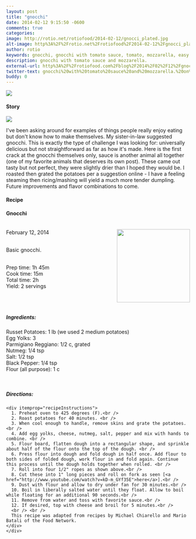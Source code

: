 ```yaml
---
layout: post
title: "gnocchi"
date: 2014-02-12 9:15:50 -0600
comments: true
categories: 
image: http://rotio.net/rotiofood/2014-02-12/gnocci_plated.jpg
alt-image: http%3A%2F%2Frotio.net%2Frotiofood%2F2014-02-12%2Fgnocci_plated.jpg
author: rotio
keywords: gnocchi, gnocchi with tomato sauce, tomato, mozzarella, easy gnocci
description: gnocchi with tomato sauce and mozzarella.
external-url: http%3A%2F%2Frotiofood.com%2Fblog%2F2014%2F02%2F12%2Fgnocchi%2F
twitter-text: gnocchi%20with%20tomato%20sauce%20and%20mozzarella.%20on%20rotio%2Ffood%20%23rotiofood 
buddy: 0
---
```

<!-- more -->
<img src="http://rotio.net/rotiofood/2014-02-12/gnocci_plated.jpg" />
<a href="https://plus.google.com/107103100819027957630?rel=author" style="display:none">{{page.author }}</a>


<h4>Story</h4>
  <div>
	<img src="http://rotio.net/rotiofood/2014-02-12/gnocci_assembly.gif" />
    <p>
	I've been asking around for examples of things people really enjoy eating but don't know how to make themselves. My sister-in-law suggested gnocchi. This is exactly the type of challenge I was looking for: universally delicious but not straightforward as far as how it's made. Here is the first crack at the gnocchi themselves only, sauce is another animal all together (one of my favorite animals that deserves its own post). These came out tasty but not perfect, they were slightly drier than I hoped they would be. I roasted then grated the potatoes per a suggestion online - I have a feeling steaming then ricing/mashing will yield a much more tender dumpling.  Future improvements and flavor combinations to come.
	</p>
  </div>
<h4>Recipe</b> </h4> 
  <div itemscope itemtype="http://schema.org/Recipe" >
  <h4 itemprop="name">Gnocchi</h4>
  
  <br />
    February 12, 2014</time>
  <img itemprop="image" width="200px" align="right" src="http://rotio.net/rotiofood/2014-02-12/gnocci_assembly.gif" />
  
  <br /><span itemprop="description">Basic gnocchi.</span><br />

  <br />Prep time: <time datetime="PT1H45M" itemprop="prepTime">1h 45m</time> 
  <br />Cook time: <time datetime="PT15M" itemprop="cookTime">15m</time>
  <br />Total time: <time datetime="PT2H" itemprop="totalTime">2h</time>
  <br />Yield: <span itemprop="recipeYield">2 servings </span>
  
  <br />
  <br /><h5>Ingredients:</h5>
    <span itemprop="ingredients" itemscope itemtype="http://schema.org/RecipeIngredient">
      <span itemprop="name">Russet Potatoes</span>: 
      <span itemprop="amount">1 lb</span> (we used 2 medium potatoes)
    </span><br />
    <span itemprop="ingredients" itemscope itemtype="http://schema.org/RecipeIngredient">
      <span itemprop="name">Egg Yolks</span>:
      <span itemprop="amount">3</span>
    </span><br />
	<span itemprop="ingredients" itemscope itemtype="http://schema.org/RecipeIngredient">
      <span itemprop="name">Parmigiano Reggiano</span>:
      <span itemprop="amount">1/2 c, grated</span>
    </span><br />
	<span itemprop="ingredients" itemscope itemtype="http://schema.org/RecipeIngredient">
      <span itemprop="name">Nutmeg</span>:
      <span itemprop="amount">1/4 tsp</span>
    </span><br />
	<span itemprop="ingredients" itemscope itemtype="http://schema.org/RecipeIngredient">
      <span itemprop="name">Salt</span>:
      <span itemprop="amount">1/2 tsp</span>
    </span><br />
	<span itemprop="ingredients" itemscope itemtype="http://schema.org/RecipeIngredient">
      <span itemprop="name">Black Pepper</span>:
      <span itemprop="amount">1/4 tsp</span>
    </span><br />
	<span itemprop="ingredients" itemscope itemtype="http://schema.org/RecipeIngredient">
      <span itemprop="name">Flour</span> (all purpose):
      <span itemprop="amount">1 c</span>
    </span><br />
	
	
  <br /><h5>Directions:</h5>
	
    <div itemprop="recipeInstructions">
      1. Preheat oven to 425 degrees (F).<br />
	  2. Roast potatoes for 40 minutes. <br />
      3. When cool enough to handle, remove skins and grate the potatoes. <br />
	  4. Add egg yolks, cheese, nutmeg, salt, pepper and mix with hands to combine. <br />
	  5. Flour board, flatten dough into a rectangular shape, and sprinkle about half of the flour onto the top of the dough. <br />
	  6. Press flour into dough and fold dough in half once. Add flour to both sides of folded dough, work flour in and fold again. Continue this process until the dough holds together when rolled. <br />
	  7. Roll into four 1/2" ropes as shown above.<br />
	  8. Cut these into 1" long pieces and roll on fork as seen [<a href="http://www.youtube.com/watch?v=kD-m_GYf35E">here</a>].<br />
	  9. Dust with flour and allow to dry under fan for 30 minutes.<br />
	  10. Boil in liberally salted water until they float. Allow to boil while floating for an additional 90 seconds.<br />
	  11. Remove from water and toss with favorite sauce.<br />
	  12. If desired, top with cheese and broil for 5 minutes.<br />
	  <br /> <br />
	  This recipe was adapted from recipes by Michael Chiarello and Mario Batali of the Food Network.
	</div>
	</div>

</div>


 
